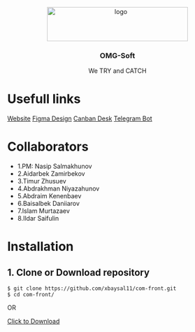 <p align="center">
    <img src="https://i.postimg.cc/9Qb78sNX/logo.png" alt="logo" width="322" height="78">
</p>

<h3 align="center"><b>OMG-Soft</b></h3>

<p align="center">
     We TRY and CATCH
</p>


# Usefull links
[Website](https://xbaysal11.github.io/com-front/)
[Figma Design](https://www.figma.com/file/L6LKuaaWG5xEUfr1GZrICN/Untitled?node-id=38%3A0)
[Canban Desk](https://trello.com/b/fLFkaMVy/com-soft)
[Telegram Bot](https://www.t.me/githubbot)

# Collaborators

- 1.PM: Nasip Salmakhunov
- 2.Aidarbek Zamirbekov
- 3.Timur Zhusuev
- 4.Abdrakhman Niyazahunov
- 5.Abdraim Kenenbaev
- 6.Baisalbek Daniiarov
- 7.Islam Murtazaev
- 8.Ildar Saifulin

# Installation

## 1. Clone or Download repository

```
$ git clone https://github.com/xbaysal11/com-front.git
$ cd com-front/
```

OR

[Click to Download](https://github.com/xbaysal11/com-front/archive/master.zip)
